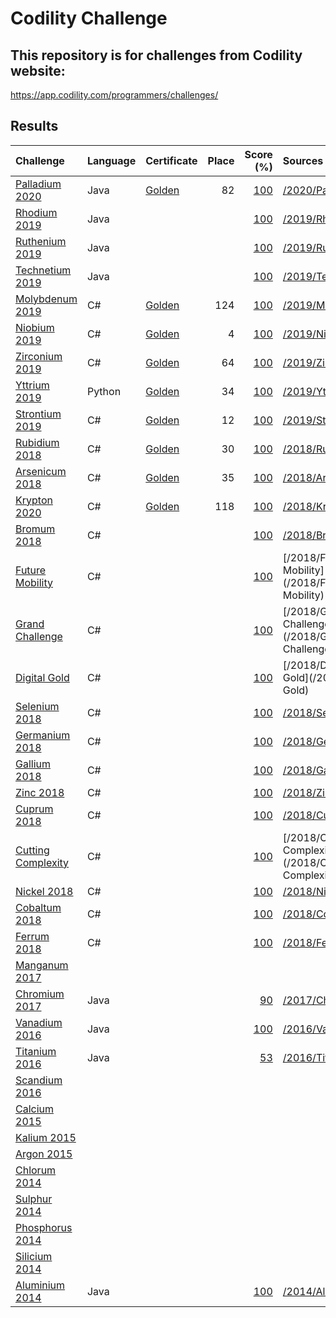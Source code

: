# Codility Challenge
## This repository is for challenges from Codility website:
https://app.codility.com/programmers/challenges/

## Results

| Challenge                                                                                     | Language | Certificate                                                               | Place |                                                                      Score (%) | Sources                                              |
| :-------------------------------------------------------------------------------------------- | :------- | :------------------------------------------------------------------------ | -----:| -----------------------------------------------------------------------------: | :--------------------------------------------------- | 
| [Palladium 2020](https://app.codility.com/programmers/challenges/palladium2020/)              | Java     | [Golden](https://app.codility.com/cert/view/certQVUGK9-A3JGUNN4QV7W72UW/) |    82 | [100](https://app.codility.com/cert/view/certQVUGK9-A3JGUNN4QV7W72UW/details/) | [/2020/Palladium](/2020/Palladium)                   |
| [Rhodium 2019](https://app.codility.com/programmers/challenges/rhodium2019/)                  | Java     |                                                                           |       | [100](https://app.codility.com/demo/results/trainingWU64X2-MC5/)               | [/2019/Rhodium](/2019/Rhodium)                       |
| [Ruthenium 2019](https://app.codility.com/programmers/challenges/ruthenium2019/)              | Java     |                                                                           |       | [100](https://app.codility.com/demo/results/training7RQSXG-KTF/)               | [/2019/Ruthenium](/2019/Ruthenium)                   |
| [Technetium 2019](https://app.codility.com/programmers/challenges/technetium2019/)            | Java     |                                                                           |       | [100](https://app.codility.com/demo/results/training6483BY-BEX/)               | [/2019/Technetium](/2019/Technetium)                 |
| [Molybdenum 2019](https://app.codility.com/programmers/challenges/molybdenum2019/)            | C#       | [Golden](https://app.codility.com/cert/view/certCYM6G6-NWYZZB3UFVADQ8JA/) |   124 | [100](https://app.codility.com/cert/view/certCYM6G6-NWYZZB3UFVADQ8JA/details/) | [/2019/Molybdenum](/2019/Molybdenum)                 |
| [Niobium 2019](https://app.codility.com/programmers/challenges/niobium2019/)                  | C#       | [Golden](https://app.codility.com/cert/view/certD2ERMJ-F7P869EA93VM38QT/) |     4 | [100](https://app.codility.com/cert/view/certD2ERMJ-F7P869EA93VM38QT/details/) | [/2019/Niobium](/2019/Niobium)                       |
| [Zirconium 2019](https://app.codility.com/programmers/challenges/zirconium2019/)              | C#       | [Golden](https://app.codility.com/cert/view/cert2XXP3U-FECB7D4DHXD6RQFP/) |    64 | [100](https://app.codility.com/cert/view/cert2XXP3U-FECB7D4DHXD6RQFP/details/) | [/2019/Zirconium](/2019/Zirconium)                   |
| [Yttrium 2019](https://app.codility.com/programmers/challenges/yttrium2019/)                  | Python   | [Golden](https://app.codility.com/cert/view/certQHKKSG-4Y8U3C7XJGDGT8BY/) |    34 | [100](https://app.codility.com/cert/view/certQHKKSG-4Y8U3C7XJGDGT8BY/details/) | [/2019/Yttrium](/2019/Yttrium)                       |
| [Strontium 2019](https://app.codility.com/programmers/challenges/strontium2019/)              | C#       | [Golden](https://app.codility.com/cert/view/certUUVTTC-PZ349NV3JETSD2E4/) |    12 | [100](https://app.codility.com/cert/view/certUUVTTC-PZ349NV3JETSD2E4/details/) | [/2019/Strontium](/2019/Strontium)                   |
| [Rubidium 2018](https://app.codility.com/programmers/challenges/rubidium2018/)                | C#       | [Golden](https://app.codility.com/cert/view/cert68AJCK-Y9P234AQMSSXU2NF/) |    30 | [100](https://app.codility.com/cert/view/cert68AJCK-Y9P234AQMSSXU2NF/details/) | [/2018/Rubidium](/2018/Rubidium)                     |
| [Arsenicum 2018](https://app.codility.com/programmers/challenges/arsenicum2018/)              | C#       | [Golden](https://app.codility.com/cert/view/certRXG48N-HTNQSSNBG3S4KJRC/) |    35 | [100](https://app.codility.com/cert/view/certRXG48N-HTNQSSNBG3S4KJRC/details/) | [/2018/Arsenicum](/2018/Arsenicum)                   |
| [Krypton 2020](https://app.codility.com/programmers/challenges/krypton2018/)                  | C#       | [Golden](https://app.codility.com/cert/view/certEEHV6Z-M6BTQ5KUNPUMFGVS/) |   118 | [100](https://app.codility.com/cert/view/certEEHV6Z-M6BTQ5KUNPUMFGVS/details/) | [/2018/Krypton](/2018/Krypton)                       |
| [Bromum 2018](https://app.codility.com/programmers/challenges/bromum2018/)                    | C#       |                                                                           |       | [100](https://app.codility.com/demo/results/trainingAS7WA4-U5U/)               | [/2018/Bromum](/2018/Bromum)                         |
| [Future Mobility](https://app.codility.com/programmers/challenges/future_mobility2018/)       | C#       |                                                                           |       | [100](https://app.codility.com/demo/results/trainingEARP6M-5MS/)               | [/2018/Future Mobility](/2018/Future Mobility)       |
| [Grand Challenge](https://app.codility.com/programmers/challenges/grand2018/)                 | C#       |                                                                           |       | [100](https://app.codility.com/demo/results/trainingEMXM4S-MF8/)               | [/2018/Grand Challenge](/2018/Grand Challenge)       |
| [Digital Gold](https://app.codility.com/programmers/challenges/digital_gold/)                 | C#       |                                                                           |       | [100](https://app.codility.com/demo/results/trainingSFSXPH-HSJ/)               | [/2018/Digital Gold](/2018/Digital Gold)             |
| [Selenium 2018](https://app.codility.com/programmers/challenges/selenium2018/)                | C#       |                                                                           |       | [100](https://app.codility.com/demo/results/training95ZMZ5-EXM/)               | [/2018/Selenium](/2018/Selenium)                     |
| [Germanium 2018](https://app.codility.com/programmers/challenges/germanium2018/)              | C#       |                                                                           |       | [100](https://app.codility.com/demo/results/trainingXJN8KJ-KC3/)               | [/2018/Germanium](/2018/Germanium)                   |
| [Gallium 2018](https://app.codility.com/programmers/challenges/gallium2018/)                  | C#       |                                                                           |       | [100](https://app.codility.com/demo/results/trainingQRPX5P-KHM/)               | [/2018/Gallium](/2018/Gallium)                       |
| [Zinc 2018](https://app.codility.com/programmers/challenges/zinc2018/)                        | C#       |                                                                           |       | [100](https://app.codility.com/demo/results/trainingT8GSEH-REJ/)               | [/2018/Zinc](/2018/Zinc)                             |
| [Cuprum 2018](https://app.codility.com/programmers/challenges/cuprum2018/)                    | C#       |                                                                           |       | [100](https://app.codility.com/demo/results/trainingPME3KH-T83/)               | [/2018/Cuprum](/2018/Cuprum)                         |
| [Cutting Complexity](https://app.codility.com/programmers/challenges/cutting_complexity2018/) | C#       |                                                                           |       | [100](https://app.codility.com/demo/results/trainingKX2HW9-TGK/)               | [/2018/Cutting Complexity](/2018/Cutting Complexity) |
| [Nickel 2018](https://app.codility.com/programmers/challenges/nickel2018/)                    | C#       |                                                                           |       | [100](https://app.codility.com/demo/results/training3P8KH5-69Y/)               | [/2018/Nickel](/2018/Nickel)                         |
| [Cobaltum 2018](https://app.codility.com/programmers/challenges/cobaltum2018/)                | C#       |                                                                           |       | [100](https://app.codility.com/demo/results/trainingF3J7T9-WBR/)               | [/2018/Cobaltum](/2018/Cobaltum)                     |
| [Ferrum 2018](https://app.codility.com/programmers/challenges/ferrum2018/)                    | C#       |                                                                           |       | [100](https://app.codility.com/demo/results/trainingJNYUHS-6HD/)               | [/2018/Ferrum](/2018/Ferrum)                         |
| [Manganum 2017](https://app.codility.com/programmers/challenges/manganum2017/)                |          |                                                                           |       |                                                                                |                                                      |
| [Chromium 2017](https://app.codility.com/programmers/challenges/chromium2017/)                | Java     |                                                                           |       | [90](https://app.codility.com/demo/results/training8JYS8K-8HS/)                | [/2017/Chromium](/2017/Chromium)                     |
| [Vanadium 2016](https://app.codility.com/programmers/challenges/vanadium2016/)                | Java     |                                                                           |       | [100](https://app.codility.com/demo/results/trainingP9RUVW-CRW/)               | [/2016/Vanadium](/2016/Vanadium)                     |
| [Titanium 2016](https://app.codility.com/programmers/challenges/titanium2016/)                | Java     |                                                                           |       | [53](https://app.codility.com/demo/results/trainingTEU89S-H5M/)                | [/2016/Titanium](/2016/Titanium)                     |
| [Scandium 2016](https://app.codility.com/programmers/challenges/manganum2017/)                |          |                                                                           |       |                                                                                |                                                      |
| [Calcium 2015](https://app.codility.com/programmers/challenges/calcium2015/)                  |          |                                                                           |       |                                                                                |                                                      |
| [Kalium 2015](https://app.codility.com/programmers/challenges/kalium2015/)                    |          |                                                                           |       |                                                                                |                                                      |
| [Argon 2015](https://app.codility.com/programmers/challenges/argon2015/)                      |          |                                                                           |       |                                                                                |                                                      |
| [Chlorum 2014](https://app.codility.com/programmers/challenges/chlorum2014/)                  |          |                                                                           |       |                                                                                |                                                      |
| [Sulphur 2014](https://app.codility.com/programmers/challenges/sulphur2014/)                  |          |                                                                           |       |                                                                                |                                                      |
| [Phosphorus 2014](https://app.codility.com/programmers/challenges/phosphorus2014/)            |          |                                                                           |       |                                                                                |                                                      |
| [Silicium 2014](https://app.codility.com/programmers/challenges/silicium2014/)                |          |                                                                           |       |                                                                                |                                                      |
| [Aluminium 2014](https://app.codility.com/programmers/challenges/aluminium2014/)              | Java     |                                                                           |       | [100](https://app.codility.com/demo/results/trainingK2XHEJ-MB5/)               | [/2014/Aluminium](/2014/Aluminium)                   |
